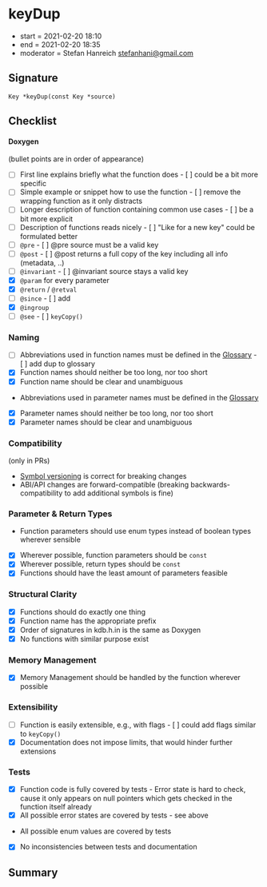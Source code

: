 # keyDup

- start = 2021-02-20 18:10
- end = 2021-02-20 18:35
- moderator = Stefan Hanreich <stefanhani@gmail.com>

## Signature

`Key *keyDup(const Key *source)`

## Checklist

#### Doxygen

(bullet points are in order of appearance)

- [ ] First line explains briefly what the function does - [ ] could be a bit more specific
- [ ] Simple example or snippet how to use the function - [ ] remove the wrapping function as it only distracts
- [ ] Longer description of function containing common use cases - [ ] be a bit more explicit
- [ ] Description of functions reads nicely - [ ] "Like for a new key" could be formulated better
- [ ] `@pre` - [ ] @pre source must be a valid key
- [ ] `@post` - [ ] @post returns a full copy of the key including all info (metadata, ..)
- [ ] `@invariant` - [ ] @invariant source stays a valid key
- [x] `@param` for every parameter
- [x] `@return` / `@retval`
- [ ] `@since` - [ ] add
- [x] `@ingroup`
- [ ] `@see` - [ ] `keyCopy()`

### Naming

- [ ] Abbreviations used in function names must be defined in the
      [Glossary](/doc/help/elektra-glossary.md) - [ ] add dup to glossary
- [x] Function names should neither be too long, nor too short
- [x] Function name should be clear and unambiguous
- Abbreviations used in parameter names must be defined in the
  [Glossary](/doc/help/elektra-glossary.md)
- [x] Parameter names should neither be too long, nor too short
- [x] Parameter names should be clear and unambiguous

### Compatibility

(only in PRs)

- [Symbol versioning](/doc/dev/symbol-versioning.md)
  is correct for breaking changes
- ABI/API changes are forward-compatible (breaking backwards-compatibility
  to add additional symbols is fine)

### Parameter & Return Types

- Function parameters should use enum types instead of boolean types
  wherever sensible
- [x] Wherever possible, function parameters should be `const`
- [x] Wherever possible, return types should be `const`
- [x] Functions should have the least amount of parameters feasible

### Structural Clarity

- [x] Functions should do exactly one thing
- [x] Function name has the appropriate prefix
- [x] Order of signatures in kdb.h.in is the same as Doxygen
- [x] No functions with similar purpose exist

### Memory Management

- [x] Memory Management should be handled by the function wherever possible

### Extensibility

- [ ] Function is easily extensible, e.g., with flags - [ ] could add flags similar to `keyCopy()`
- [x] Documentation does not impose limits, that would hinder further extensions

### Tests

- [x] Function code is fully covered by tests - Error state is hard to check, cause it only appears on null pointers
      which gets checked in the function itself already
- [x] All possible error states are covered by tests - see above
- All possible enum values are covered by tests
- [x] No inconsistencies between tests and documentation

## Summary
